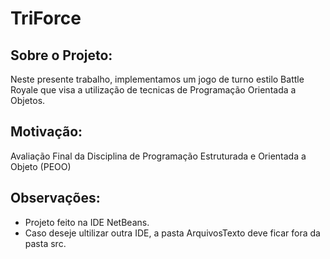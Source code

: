 # TriForce

## Sobre o Projeto:
Neste presente trabalho, implementamos um jogo de turno estilo Battle Royale
que visa a utilização de tecnicas de Programação Orientada a Objetos.

## Motivação:
Avaliação Final da Disciplina de Programação Estruturada e Orientada a Objeto (PEOO)

## Observações:
 - Projeto feito na IDE NetBeans.
 - Caso deseje ultilizar outra IDE, a pasta ArquivosTexto deve ficar fora da pasta src.
